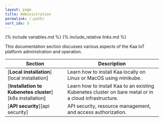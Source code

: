 ```yaml
---
layout: page
title: Administration
permalink: /:path/
sort_idx: 5
---
```


{% include variables.md %}
{% include_relative links.md %}

This documentation section discusses various aspects of the Kaa IoT platform administration and operation.

| **Section**                                               | **Description**                                                                                       |
| --------------------------------------------------------- | ----------------------------------------------------------------------------------------------------- |
| [**Local installation**][local installation]              | Learn how to install Kaa locally on Linux or MacOS using minikube.                                    |
| [**Installation to Kubenetes cluster**][k8s installation] | Learn how to install Kaa to an existing Kubenetes cluster on bare metal or in a cloud infrastructure. |
| [**API security**][api security]                          | API security, resource management, and access authorization.                                          |
